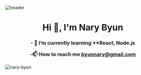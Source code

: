 
![header](https://capsule-render.vercel.app/api?color=auto)
<h1 align="center">Hi 👋, I'm Nary Byun

<h3 align="center"> - 🌱 I’m currently learning **React, Node.js

-📫 How to reach me **byunnary@gmail.com**</h3>



  </div>
</body>
<p><img align="center" src="https://github-readme-stats.vercel.app/api/top-langs?username=nary-byun&show_icons=true&locale=en&layout=compact" alt="nary-byun" /></p></h3>


